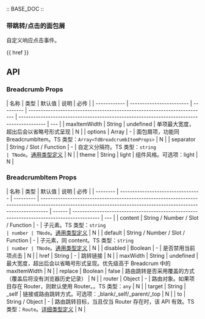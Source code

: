 :: BASE_DOC ::

### 带跳转/点击的面包屑

自定义响应点击事件。

{{ href }}

## API

### Breadcrumb Props

| 名称         | 类型                     | 默认值    | 说明                                                                     | 必传                                                                                      |
| ------------ | ------------------------ | --------- | ------------------------------------------------------------------------ | ----------------------------------------------------------------------------------------- | --- |
| maxItemWidth | String                   | undefined | 单项最大宽度，超出后会以省略号形式呈现                                   | N                                                                                         |
| options      | Array                    | -         | 面包屑项，功能同 BreadcrumbItem。TS 类型：`Array<TdBreadcrumbItemProps>` | N                                                                                         |
| separator    | String / Slot / Function | -         | 自定义分隔符。TS 类型：`string                                           | TNode`。[通用类型定义](https://github.com/Tencent/tdesign-vue/blob/develop/src/common.ts) | N   |
| theme        | String                   | light     | 组件风格。可选项：light                                                  | N                                                                                         |

### BreadcrumbItem Props

| 名称     | 类型                              | 默认值    | 说明                                                                                                                                                            | 必传   |
| -------- | --------------------------------- | --------- | --------------------------------------------------------------------------------------------------------------------------------------------------------------- | ------ | ----------------------------------------------------------------------------------------- | --- |
| content  | String / Number / Slot / Function | -         | 子元素。TS 类型：`string                                                                                                                                        | number | TNode`。[通用类型定义](https://github.com/Tencent/tdesign-vue/blob/develop/src/common.ts) | N   |
| default  | String / Number / Slot / Function | -         | 子元素，同 content。TS 类型：`string                                                                                                                            | number | TNode`。[通用类型定义](https://github.com/Tencent/tdesign-vue/blob/develop/src/common.ts) | N   |
| disabled | Boolean                           | -         | 是否禁用当前项点击                                                                                                                                              | N      |
| href     | String                            | -         | 跳转链接                                                                                                                                                        | N      |
| maxWidth | String                            | undefined | 最大宽度，超出后会以省略号形式呈现。优先级高于 Breadcrum 中的 maxItemWidth                                                                                      | N      |
| replace  | Boolean                           | false     | 路由跳转是否采用覆盖的方式（覆盖后将没有浏览器历史记录）                                                                                                        | N      |
| router   | Object                            | -         | 路由对象。如果项目存在 Router，则默认使用 Router。。TS 类型：`any`                                                                                              | N      |
| target   | String                            | \_self    | 链接或路由跳转方式。可选项：\_blank/\_self/\_parent/\_top                                                                                                       | N      |
| to       | String / Object                   | -         | 路由跳转目标，当且仅当 Router 存在时，该 API 有效。TS 类型：`Route`。[详细类型定义](https://github.com/Tencent/tdesign-vue/tree/develop/src/breadcrumb/type.ts) | N      |
